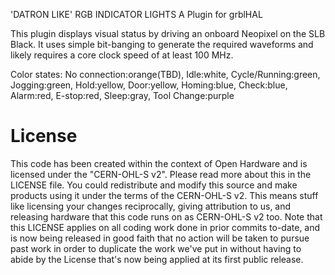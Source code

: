 'DATRON LIKE' RGB INDICATOR LIGHTS
A Plugin for grblHAL

This plugin displays visual status by driving an onboard Neopixel on the SLB Black.  It uses simple bit-banging to generate the required waveforms and likely requires a core clock speed of at least 100 MHz.

Color states:
No connection:orange(TBD), Idle:white, Cycle/Running:green, Jogging:green, Hold:yellow,  Door:yellow, Homing:blue, Check:blue, Alarm:red, E-stop:red, Sleep:gray, Tool Change:purple

# License
This code has been created within the context of Open Hardware and is licensed under the "CERN-OHL-S v2". Please read more about this in the LICENSE file. You could redistribute and modify this source and make products using it under the terms of the CERN-OHL-S v2. This means stuff like licensing your changes reciprocally, giving attribution to us, and releasing hardware that this code runs on as CERN-OHL-S v2 too. Note that this LICENSE applies on all coding work done in prior commits to-date, and is now being released in good faith that no action will be taken to pursue past work in order to duplicate the work we've put in without having to abide by the License that's now being applied at its first public release.
